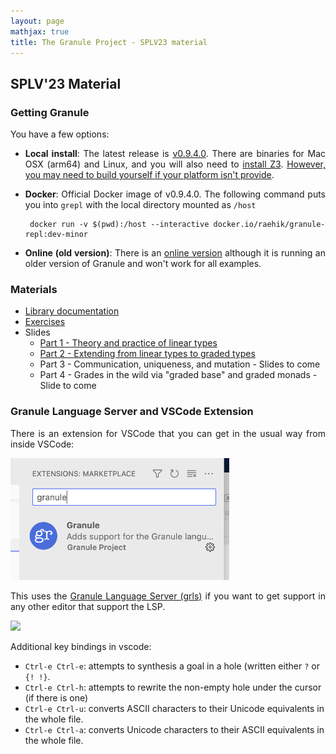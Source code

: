 ```yaml
---
layout: page
mathjax: true
title: The Granule Project - SPLV23 material
---
```


<style>
  p, div {
    text-align: justify;
  }
</style>

SPLV'23 Material
------------------------------

### Getting Granule

You have a few options:

* __Local install__:  The latest release is [v0.9.4.0](https://github.com/granule-project/granule/releases). There are binaries for Mac OSX (arm64) and Linux, and you will also need to [install Z3](https://github.com/Z3Prover/z3). [However, you may need to build yourself if your platform isn't provide](https://github.com/granule-project/granule/blob/main/README.md#installation).

* __Docker__: Official Docker image of v0.9.4.0. The following command puts you into `grepl` with the local directory mounted as `/host`

       docker run -v $(pwd):/host --interactive docker.io/raehik/granule-repl:dev-minor

* __Online (old version)__: There is an [online version](https://tio.run/#granule) although it is running an older version of Granule and won't work for all examples.

### Materials

* [Library documentation](https://granule-project.github.io/docs)
* [Exercises](https://granule-project.github.io/splv23-exercises.pdf)
* Slides
  * [Part 1 - Theory and practice of linear types](https://granule-project.github.io/splv23-slides-part1.pdf)
  * [Part 2 - Extending from linear types to graded types](https://granule-project.github.io/splv23-slides-part2.pdf)
  * Part 3 - Communication, uniqueness, and mutation - Slides to come
  * Part 4 - Grades in the wild via "graded base" and graded monads - Slide to come

### Granule Language Server and VSCode Extension

There is an extension for VSCode that you can get in the usual way from
inside VSCode:

<img src="images/vscode-extension.png" style='width:350px' />

This uses the [Granule Language Server (grls)](https://github.com/granule-project/granule/tree/main/server) if you want to get support in any other editor that support the LSP.

<img src="https://github.com/granule-project/granule/raw/dev-minor/server/vscode-diagnostics.gif" />

Additional key bindings in vscode:

* `Ctrl-e Ctrl-e`: attempts to synthesis a goal in a hole (written either `?` or `{! !}`.
* `Ctrl-e Ctrl-h`: attempts to rewrite the non-empty hole under the cursor (if there is one)
* `Ctrl-e Ctrl-u`: converts ASCII characters to their Unicode equivalents in the whole file.
* `Ctrl-e Ctrl-a`: converts Unicode characters to their ASCII equivalents in the whole file.
